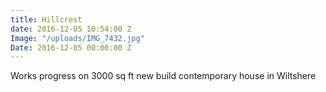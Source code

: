 ```yaml
---
title: Hillcrest
date: 2016-12-05 10:54:00 Z
Image: "/uploads/IMG_7432.jpg"
Date: 2016-12-05 00:00:00 Z
---
```


Works progress on 3000 sq ft new build contemporary house in Wiltshere